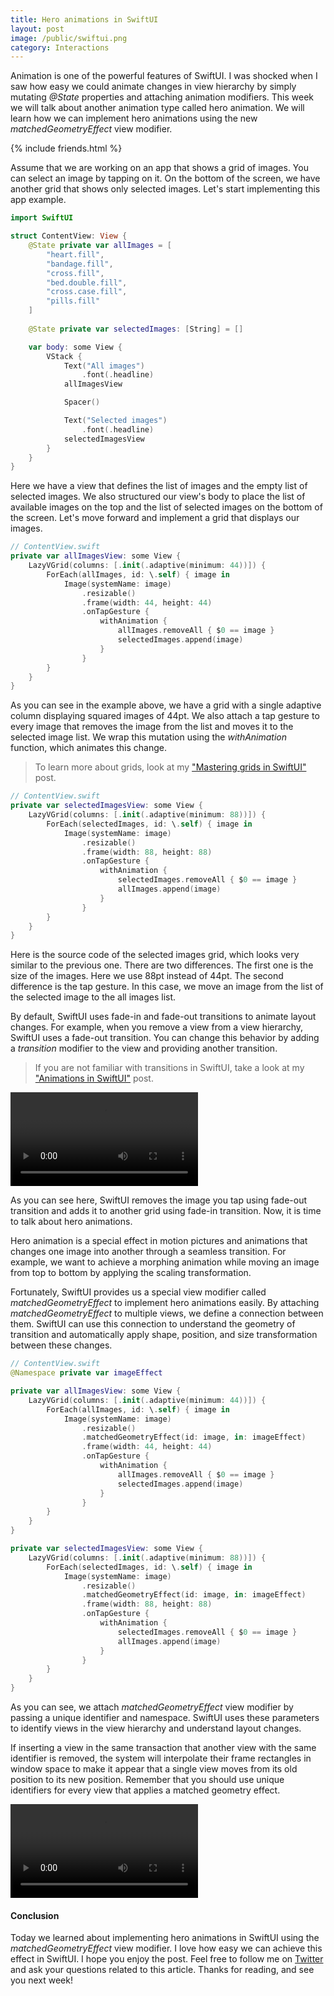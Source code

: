 ```yaml
---
title: Hero animations in SwiftUI
layout: post
image: /public/swiftui.png
category: Interactions
---
```


Animation is one of the powerful features of SwiftUI. I was shocked when I saw how easy we could animate changes in view hierarchy by simply mutating *@State* properties and attaching animation modifiers. This week we will talk about another animation type called hero animation. We will learn how we can implement hero animations using the new *matchedGeometryEffect* view modifier.

{% include friends.html %}

Assume that we are working on an app that shows a grid of images. You can select an image by tapping on it. On the bottom of the screen, we have another grid that shows only selected images. Let's start implementing this app example.

```swift
import SwiftUI

struct ContentView: View {
    @State private var allImages = [
        "heart.fill",
        "bandage.fill",
        "cross.fill",
        "bed.double.fill",
        "cross.case.fill",
        "pills.fill"
    ]
    
    @State private var selectedImages: [String] = []

    var body: some View {
        VStack {
            Text("All images")
                .font(.headline)
            allImagesView

            Spacer()

            Text("Selected images")
                .font(.headline)
            selectedImagesView
        }
    }
}
```

Here we have a view that defines the list of images and the empty list of selected images. We also structured our view's body to place the list of available images on the top and the list of selected images on the bottom of the screen. Let's move forward and implement a grid that displays our images.

```swift
// ContentView.swift
private var allImagesView: some View {
    LazyVGrid(columns: [.init(.adaptive(minimum: 44))]) {
        ForEach(allImages, id: \.self) { image in
            Image(systemName: image)
                .resizable()
                .frame(width: 44, height: 44)
                .onTapGesture {
                    withAnimation {
                        allImages.removeAll { $0 == image }
                        selectedImages.append(image)
                    }
                }
        }
    }
}
```

As you can see in the example above, we have a grid with a single adaptive column displaying squared images of 44pt. We also attach a tap gesture to every image that removes the image from the list and moves it to the selected image list. We wrap this mutation using the *withAnimation* function, which animates this change.

> To learn more about grids, look at my ["Mastering grids in SwiftUI"](/2020/07/08/mastering-grids-in-swiftui/) post.

```swift
// ContentView.swift
private var selectedImagesView: some View {
    LazyVGrid(columns: [.init(.adaptive(minimum: 88))]) {
        ForEach(selectedImages, id: \.self) { image in
            Image(systemName: image)
                .resizable()
                .frame(width: 88, height: 88)
                .onTapGesture {
                    withAnimation {
                        selectedImages.removeAll { $0 == image }
                        allImages.append(image)
                    }
                }
        }
    }
}
```

Here is the source code of the selected images grid, which looks very similar to the previous one. There are two differences. The first one is the size of the images. Here we use 88pt instead of 44pt. The second difference is the tap gesture. In this case, we move an image from the list of the selected image to the all images list.

By default, SwiftUI uses fade-in and fade-out transitions to animate layout changes. For example, when you remove a view from a view hierarchy, SwiftUI uses a fade-out transition. You can change this behavior by adding a *transition* modifier to the view and providing another transition.

> If you are not familiar with transitions in SwiftUI, take a look at my ["Animations in SwiftUI"](/2019/06/26/animations-in-swiftui/) post.

![fading-animation](/public/hero1.mp4)

As you can see here, SwiftUI removes the image you tap using fade-out transition and adds it to another grid using fade-in transition. Now, it is time to talk about hero animations.

Hero animation is a special effect in motion pictures and animations that changes one image into another through a seamless transition. For example, we want to achieve a morphing animation while moving an image from top to bottom by applying the scaling transformation.

Fortunately, SwiftUI provides us a special view modifier called *matchedGeometryEffect* to implement hero animations easily. By attaching *matchedGeometryEffect* to multiple views, we define a connection between them. SwiftUI can use this connection to understand the geometry of transition and automatically apply shape, position, and size transformation between these changes.

```swift
// ContentView.swift
@Namespace private var imageEffect

private var allImagesView: some View {
    LazyVGrid(columns: [.init(.adaptive(minimum: 44))]) {
        ForEach(allImages, id: \.self) { image in
            Image(systemName: image)
                .resizable()
                .matchedGeometryEffect(id: image, in: imageEffect)
                .frame(width: 44, height: 44)
                .onTapGesture {
                    withAnimation {
                        allImages.removeAll { $0 == image }
                        selectedImages.append(image)
                    }
                }
        }
    }
}

private var selectedImagesView: some View {
    LazyVGrid(columns: [.init(.adaptive(minimum: 88))]) {
        ForEach(selectedImages, id: \.self) { image in
            Image(systemName: image)
                .resizable()
                .matchedGeometryEffect(id: image, in: imageEffect)
                .frame(width: 88, height: 88)
                .onTapGesture {
                    withAnimation {
                        selectedImages.removeAll { $0 == image }
                        allImages.append(image)
                    }
                }
        }
    }
}
```

As you can see, we attach *matchedGeometryEffect* view modifier by passing a unique identifier and namespace. SwiftUI uses these parameters to identify views in the view hierarchy and understand layout changes. 

If inserting a view in the same transaction that another view with the same identifier is removed, the system will interpolate their frame rectangles in window space to make it appear that a single view moves from its old position to its new position. Remember that you should use unique identifiers for every view that applies a matched geometry effect.

![hero-animation](/public/hero2.mp4)

#### Conclusion
Today we learned about implementing hero animations in SwiftUI using the *matchedGeometryEffect* view modifier. I love how easy we can achieve this effect in SwiftUI. I hope you enjoy the post. Feel free to follow me on [Twitter](https://twitter.com/mecid) and ask your questions related to this article. Thanks for reading, and see you next week!



